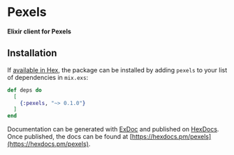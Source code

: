 # Pexels

**Elixir client for Pexels**

## Installation

If [available in Hex](https://hex.pm/docs/publish), the package can be installed
by adding `pexels` to your list of dependencies in `mix.exs`:

```elixir
def deps do
  [
    {:pexels, "~> 0.1.0"}
  ]
end
```

Documentation can be generated with [ExDoc](https://github.com/elixir-lang/ex_doc)
and published on [HexDocs](https://hexdocs.pm). Once published, the docs can
be found at [https://hexdocs.pm/pexels](https://hexdocs.pm/pexels).
